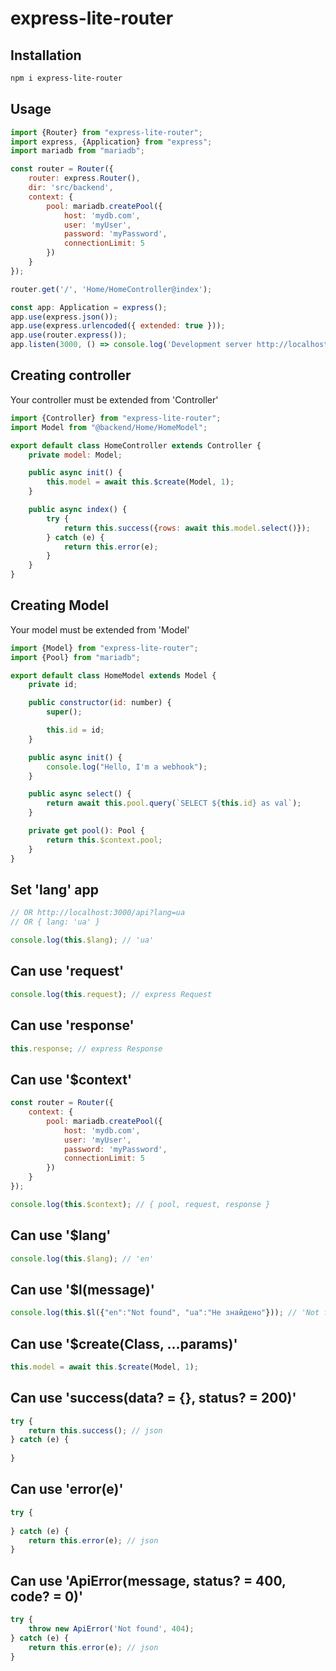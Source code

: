# express-lite-router

## Installation
```bash
npm i express-lite-router
```
## Usage

```js
import {Router} from "express-lite-router";
import express, {Application} from "express";
import mariadb from "mariadb";

const router = Router({
    router: express.Router(),
    dir: 'src/backend',
    context: {
        pool: mariadb.createPool({
            host: 'mydb.com',
            user: 'myUser',
            password: 'myPassword',
            connectionLimit: 5
        })
    }
});

router.get('/', 'Home/HomeController@index');

const app: Application = express();
app.use(express.json());
app.use(express.urlencoded({ extended: true }));
app.use(router.express());
app.listen(3000, () => console.log('Development server http://localhost:3000 started'));
```

## Creating controller
Your controller must be extended from 'Controller'

```js
import {Controller} from "express-lite-router";
import Model from "@backend/Home/HomeModel";

export default class HomeController extends Controller {
    private model: Model;

    public async init() {
        this.model = await this.$create(Model, 1);
    }

    public async index() {
        try {
            return this.success({rows: await this.model.select()});
        } catch (e) {
            return this.error(e);
        }
    }
}
```
## Creating Model
Your model must be extended from 'Model'

```js
import {Model} from "express-lite-router";
import {Pool} from "mariadb";

export default class HomeModel extends Model {
    private id;

    public constructor(id: number) {
        super();

        this.id = id;
    }

    public async init() {
        console.log("Hello, I'm a webhook");
    }

    public async select() {
        return await this.pool.query(`SELECT ${this.id} as val`);
    }

    private get pool(): Pool {
        return this.$context.pool;
    }
}
```

## Set 'lang' app
```js
// OR http://localhost:3000/api?lang=ua
// OR { lang: 'ua' }

console.log(this.$lang); // 'ua'
```

## Can use 'request'

```js
console.log(this.request); // express Request
```

## Can use 'response'

```js
this.response; // express Response
```

## Can use '$context'

```js
const router = Router({
    context: {
        pool: mariadb.createPool({
            host: 'mydb.com',
            user: 'myUser',
            password: 'myPassword',
            connectionLimit: 5
        })
    }
});

console.log(this.$context); // { pool, request, response }
```

## Can use '$lang'

```js
console.log(this.$lang); // 'en'
```

## Can use '$l(message)'

```js
console.log(this.$l({"en":"Not found", "ua":"Не знайдено"})); // 'Not found'
```

## Can use '$create(Class, ...params)'

```js
this.model = await this.$create(Model, 1);
```

## Can use 'success(data? = {}, status? = 200)'

```js
try {
    return this.success(); // json
} catch (e) {
    
}
```

## Can use 'error(e)'

```js
try {
    
} catch (e) {
    return this.error(e); // json
}

```
## Can use 'ApiError(message, status? = 400, code? = 0)'

```js
try {
    throw new ApiError('Not found', 404);
} catch (e) {
    return this.error(e); // json
}
```
